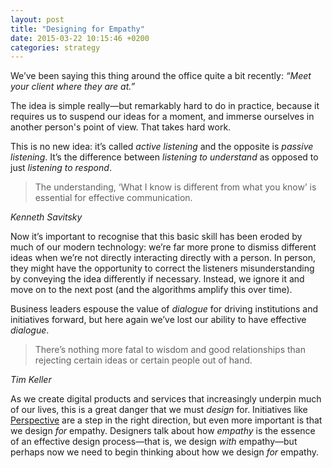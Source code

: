```yaml
---
layout: post
title: "Designing for Empathy"
date: 2015-03-22 10:15:46 +0200
categories: strategy
---
```

We’ve been saying this thing around the office quite a bit recently: *“Meet your client where they are at.”*

The idea is simple really—but remarkably hard to do in practice, because it requires us to suspend our ideas for a moment, and immerse ourselves in another person's point of view. That takes hard work.

This is no new idea: it’s called *active listening* and the opposite is *passive listening*. It’s the difference between *listening to understand* as opposed to just *listening to respond*.

> The understanding, ‘What I know is different from what you know’ is essential for effective communication.

<cite>Kenneth Savitsky</cite>

Now it’s important to recognise that this basic skill has been eroded by much of our modern technology: we’re far more prone to dismiss different ideas when we’re not directly interacting directly with a person. In person, they might have the opportunity to correct the listeners misunderstanding by conveying the idea differently if necessary. Instead, we ignore it and move on to the next post (and the algorithms amplify this over time).

Business leaders espouse the value of *dialogue* for driving institutions and initiatives forward, but here again we’ve lost our ability to have effective *dialogue*.

> There’s nothing more fatal to wisdom and good relationships than rejecting certain ideas or certain people out of hand.

<cite>Tim Keller</cite>

As we create digital products and services that increasingly underpin much of our lives, this is a great danger that we must *design* for. Initiatives like [Perspective](http://www.perspectiveapi.com) are a step in the right direction, but even more important is that we design *for* empathy. Designers talk about how *empathy* is the essence of an effective design process—that is, we design *with* empathy—but perhaps now we need to begin thinking about how we design *for* empathy.
